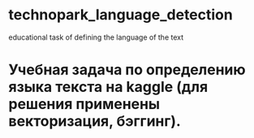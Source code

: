 # technopark_language_detection
educational task of defining the language of the text
# Учебная задача по определению языка текста на kaggle (для решения применены векторизация, бэггинг).
